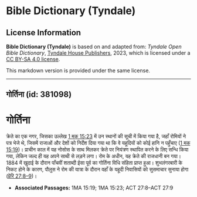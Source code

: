 # Bible Dictionary (Tyndale)

## License Information

**Bible Dictionary (Tyndale)** is based on and adapted from: _Tyndale Open Bible Dictionary_, [Tyndale House Publishers](https://tyndaleopenresources.com/), 2023, which is licensed under a [CC BY-SA 4.0 license](https://creativecommons.org/licenses/by-sa/4.0/legalcode.en).

This markdown version is provided under the same license.



--------------------------------

## गोर्तिना (id: 381098)

गोर्तिना
========

क्रेते का एक नगर, जिसका उल्लेख [1 मक 15:23](https://ref.ly/1Macc15:23) में उन स्थानों की सूची में किया गया है, जहाँ रोमियों ने पत्र भेजे थे, जिसमें राजाओं और देशों को निर्देश दिया गया था कि वे यहूदियों को कोई हानि न पहुँचाए ([1 मक 15:19](https://ref.ly/1Macc15:19))। प्राचीन काल में यह नोसोस के साथ मिलकर क्रेते पर नियंत्रण स्थापित करने के लिए सन्धि किया गया, लेकिन जल्द ही यह अपने साथी से लड़ने लगा। रोम के अधीन, यह क्रेते की राजधानी बन गया। 1884 में खुदाई के दौरान पाँचवीं शताब्दी ईसा पूर्व का गोर्तिना विधि संहिता प्राप्त हुआ। शुभलंगरबारी के निकट होने के कारण, पौलुस ने रोम की यात्रा के दौरान वहाँ के यहूदी निवासियों को सुसमाचार सुनाया होगा ([प्रेरि 27:8–9](https://ref.ly/Acts27:8-Acts27:9))।

* **Associated Passages:** 1MA 15:19; 1MA 15:23; ACT 27:8–ACT 27:9

